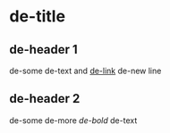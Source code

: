 de-title
================

## de-header 1

de-some de-text and [de-link](www.google.com)
de-new line

## de-header 2
de-some de-more *de-bold* de-text
